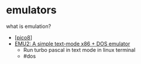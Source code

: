 emulators
=========

what is emulation?

* [[pico8]]
* [EMU2: A simple text-mode x86 + DOS emulator](https://github.com/dmsc/emu2)
    * Run turbo pascal in text mode in linux terminal
    * #dos

[//begin]: # "Autogenerated link references for markdown compatibility"
[pico8]: pico8.md "Pico8"
[//end]: # "Autogenerated link references"